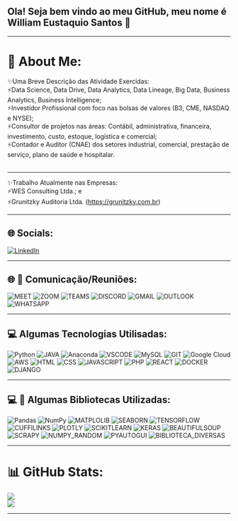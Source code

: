 ## Ola! Seja bem vindo ao meu GitHub, meu nome é William Eustaquio Santos 👋
___________________________________________________________________________________________________________________________________________________________________________________________________________________________

# 💫 About Me:
✨Uma Breve Descrição das Atividade Exercidas:<br>⚡Data Science, Data Drive, Data Analytics, Data Lineage, Big Data, Business Analytics, Business Intelligence; <br>⚡Investidor Profissional com foco nas bolsas de valores (B3, CME, NASDAQ e NYSE); <br>⚡Consultor de projetos nas áreas:  Contábil, administrativa, financeira, investimento, custo, estoque, logística e comercial;  <br>⚡Contador e Auditor (CNAE) dos setores industrial, comercial, 
prestação de serviço, plano de saúde e hospitalar.<br><br>  
___________________________________________________________________________________________________________________________________________________________________________________________________________________________

✨Trabalho Atualmente nas Empresas:<br>⚡WES Consulting Ltda.; e<br>⚡Grunitzky Auditoria Ltda. (https://grunitzky.com.br)
___________________________________________________________________________________________________________________________________________________________________________________________________________________________

## 🌐 Socials:
[![LinkedIn](https://img.shields.io/badge/LinkedIn-0A66C2?logo=linkedin&logoColor=white&style=for-the-badge)](https://linkedin.com/in/william-eustaquio-santos-0a106a117) 
___________________________________________________________________________________________________________________________________________________________________________________________________________________________

## 🌐 💫 Comunicação/Reuniões:
![MEET](https://img.shields.io/badge/*Meet*-00897B?logo=google-meet&logoColor=white&style=for-the-badge) ![ZOOM](https://img.shields.io/badge/*Zoom*-2D8CFF?logo=zoom&logoColor=white&style=for-the-badge) ![TEAMS](https://img.shields.io/badge/*Teams*-6264A7?logo=microsoft-teams&logoColor=white&style=for-the-badge) ![DISCORD](https://img.shields.io/badge/*Discord*-5865F2?logo=discord&logoColor=white&style=for-the-badge) ![GMAIL](https://img.shields.io/badge/*Gmail*-EA4335?logo=gmail&logoColor=white&style=for-the-badge) ![OUTLOOK](https://img.shields.io/badge/*Outlook*-0078D4?logo=microsoft-outlook&logoColor=white&style=for-the-badge) ![WHATSAPP](https://img.shields.io/badge/*WhatsApp*-25D366?logo=whatsapp&logoColor=white&style=for-the-badge)
___________________________________________________________________________________________________________________________________________________________________________________________________________________________

## 💻 Algumas Tecnologias Utilisadas:
![Python](https://img.shields.io/badge/*python*-3670A0?style=for-the-badge&logo=python&logoColor=ffdd54) ![JAVA](https://img.shields.io/badge/*Java*-ED8B00?logo=java&logoColor=white&style=for-the-badge)  ![Anaconda](https://img.shields.io/badge/*Anaconda*-%3344A833.svg?style=for-the-badge&logo=anaconda&logoColor=white) ![VSCODE](https://img.shields.io/badge/VS_Code-007ACC?logo=visual-studio-code&logoColor=white&style=for-the-badge) ![MySQL](https://img.shields.io/badge/*mysql*-%23150458.svg?style=for-the-badge&logo=mysql&logoColor=white) ![GIT](https://img.shields.io/badge/*GIT/GITHUB*-fc6d26?style=for-the-badge&logo=git&logoColor=white)  ![Google Cloud](https://img.shields.io/badge/*GoogleCloud*-%234285F4.svg?style=for-the-badge&logo=google-cloud&logoColor=white) ![AWS](https://img.shields.io/badge/*AWS*-%23FF9900.svg?style=for-the-badge&logo=amazon-aws&logoColor=white) ![HTML](https://img.shields.io/badge/*HTML*-239120?logo=html5&logoColor=white&style=for-the-badge) ![CSS](https://img.shields.io/badge/*CSS*-fc6d26?logo=css3&logoColor=white&style=for-the-badge) ![JAVASCRIPT](https://img.shields.io/badge/*JavaScript*-F7DF1E?logo=javascript&logoColor=black&style=for-the-badge) ![PHP](https://img.shields.io/badge/*PHP*-777BB4?logo=php&logoColor=white&style=for-the-badge) ![REACT](https://img.shields.io/badge/*React*-20232A?logo=react&logoColor=61DAFB&style=for-the-badge) ![DOCKER](https://img.shields.io/badge/*Docker*-2496ED?logo=docker&logoColor=white&style=for-the-badge) ![DJANGO](https://img.shields.io/badge/*Django*-092E20?style=for-the-badge&logo=django&logoColor=green)
___________________________________________________________________________________________________________________________________________________________________________________________________________________________

## 💻 💫 Algumas Bibliotecas Utilizadas:
 ![Pandas](https://img.shields.io/badge/*pandas*-%23150458.svg?style=for-the-badge&logo=pandas&logoColor=white) ![NumPy](https://img.shields.io/badge/*numpy*-%23013243.svg?style=for-the-badge&logo=numpy&logoColor=white) ![MATPLOLIB](https://img.shields.io/badge/*Matplolib*-ED8B00?logo=java&logoColor=white&style=for-the-badge) ![SEABORN](https://img.shields.io/badge/*Seaborn*-239120?logo=java&logoColor=white&style=for-the-badge) ![TENSORFLOW](https://img.shields.io/badge/*Tensorflow*-3670A0?logo=java&logoColor=white&style=for-the-badge)  ![CUFFILINKS](https://img.shields.io/badge/*Cufflinks*-5865F2?logo=java&logoColor=white&style=for-the-badge)  ![PLOTLY](https://img.shields.io/badge/*Plotly*-%23150458?logo=java&logoColor=white&style=for-the-badge) ![SCIKITLEARN](https://img.shields.io/badge/*Scikit_Learn*-%3344A833?logo=java&logoColor=white&style=for-the-badge) ![KERAS](https://img.shields.io/badge/*Keras*-007ACC?logo=java&logoColor=white&style=for-the-badge) ![BEAUTIFULSOUP](https://img.shields.io/badge/*BeautifulSoup*-EA4335?logo=java&logoColor=white&style=for-the-badge) ![SCRAPY](https://img.shields.io/badge/*Scrapy*-20232A?logo=java&logoColor=white&style=for-the-badge) ![NUMPY_RANDOM](https://img.shields.io/badge/*Nump_Random*-239120?logo=java&logoColor=white&style=for-the-badge) ![PYAUTOGUI](https://img.shields.io/badge/*Py_Auto_Gui*-F7DF1E?logo=java&logoColor=white&style=for-the-badge) ![BIBLIOTECA_DIVERSAS](https://img.shields.io/badge/*Diversas_Bibliotecas..._Infinitas*-092E20?logo=java&logoColor=white&style=for-the-badge)
___________________________________________________________________________________________________________________________________________________________________________________________________________________________

# 📊 GitHub Stats:
![](https://github-readme-stats.vercel.app/api?username=WilliamESantos&theme=radical&hide_border=false&include_all_commits=false&count_private=false)<br/> ![](https://github-readme-streak-stats.herokuapp.com/?user=WilliamESantos&theme=radical&hide_border=false)<br/>
___________________________________________________________________________________________________________________________________________________________________________________________________________________________

<!-- Proudly created with GPRM ( https://gprm.itsvg.in ) -->


